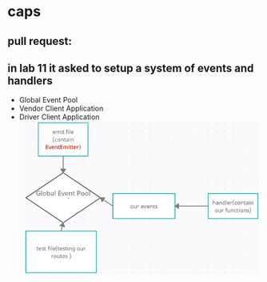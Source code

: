 # caps
## pull request:
## in lab 11 it asked to setup a system of events and handlers
- Global Event Pool
- Vendor Client Application
- Driver Client Application
![uml](uml.PNG)